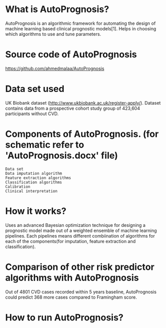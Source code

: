 # What is AutoPrognosis?
AutoPrognosis is an algorithmic framework for automating the design of machine learning based clinical prognostic models[1]. Helps in choosing which algorithms to use and tune parameters.

# Source code of AutoPrognosis
https://github.com/ahmedmalaa/AutoPrognosis 

# Data set used
UK Biobank dataset (http://www.ukbiobank.ac.uk/register-apply/). 
Dataset contains data from a prospective cohort study group of 423,604 participants without CVD.

# Components of AutoPrognosis. (for schematic refer to 'AutoPrognosis.docx' file)
	Data set
	Data imputation algorithm
	Feature extraction algorithms
	Classification algorithms
	Calibration
	Clinical interpretation

# How it works?
Uses an advanced Bayesian optimization technique for designing a prognostic model made out of a weighted ensemble of machine learning pipelines.
Each pipelines means different combiination of algorithms for each of the components(for imputation, feature extraction and classification).

# Comparison of other risk predictor algorithms with AutoPrognosis
Out of 4801 CVD cases recorded within 5 years baseline, AutoPrognosis could predict 368 more cases compared to Framingham score.

# How to run AutoPrognosis?

